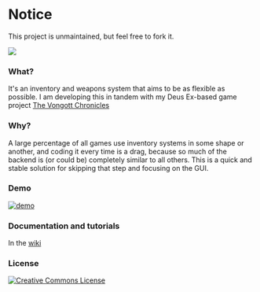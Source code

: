 # Notice
This project is unmaintained, but feel free to fork it.

![](https://raw.githubusercontent.com/mrzapp/openstash/master/Images/logo.png)

### What?
It's an inventory and weapons system that aims to be as flexible as possible. I am developing this in tandem with my Deus Ex-based game project [The Vongott Chronicles](http://jeppezapp.com/vongott/)

### Why?
A large percentage of all games use inventory systems in some shape or another, and coding it every time is a drag, because so much of the backend is (or could be) completely similar to all others. This is a quick and stable solution for skipping that step and focusing on the GUI.

### Demo
[![demo](https://raw.githubusercontent.com/mrzapp/openstash/master/Images/webdemo.jpg)](http://htmlpreview.github.io/?http://github.com/mrzapp/openstash/blob/master/Build/Build.html)

### Documentation and tutorials
In the [wiki](https://github.com/mrzapp/openstash/wiki)

### License
<a rel="license" href="http://creativecommons.org/licenses/by/4.0/"><img alt="Creative Commons License" style="border-width:0" src="http://i.creativecommons.org/l/by/4.0/88x31.png" /></a><br /><span xmlns:dct="http://purl.org/dc/terms/" property="dct:title">
